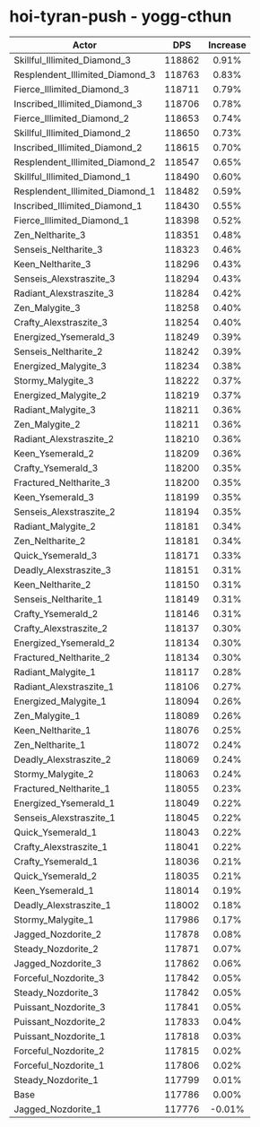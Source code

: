 # hoi-tyran-push - yogg-cthun
| Actor | DPS | Increase |
|---|:---:|:---:|
|Skillful_Illimited_Diamond_3|118862|0.91%|
|Resplendent_Illimited_Diamond_3|118763|0.83%|
|Fierce_Illimited_Diamond_3|118711|0.79%|
|Inscribed_Illimited_Diamond_3|118706|0.78%|
|Fierce_Illimited_Diamond_2|118653|0.74%|
|Skillful_Illimited_Diamond_2|118650|0.73%|
|Inscribed_Illimited_Diamond_2|118615|0.70%|
|Resplendent_Illimited_Diamond_2|118547|0.65%|
|Skillful_Illimited_Diamond_1|118490|0.60%|
|Resplendent_Illimited_Diamond_1|118482|0.59%|
|Inscribed_Illimited_Diamond_1|118430|0.55%|
|Fierce_Illimited_Diamond_1|118398|0.52%|
|Zen_Neltharite_3|118351|0.48%|
|Senseis_Neltharite_3|118323|0.46%|
|Keen_Neltharite_3|118296|0.43%|
|Senseis_Alexstraszite_3|118294|0.43%|
|Radiant_Alexstraszite_3|118284|0.42%|
|Zen_Malygite_3|118258|0.40%|
|Crafty_Alexstraszite_3|118254|0.40%|
|Energized_Ysemerald_3|118249|0.39%|
|Senseis_Neltharite_2|118242|0.39%|
|Energized_Malygite_3|118234|0.38%|
|Stormy_Malygite_3|118222|0.37%|
|Energized_Malygite_2|118219|0.37%|
|Radiant_Malygite_3|118211|0.36%|
|Zen_Malygite_2|118211|0.36%|
|Radiant_Alexstraszite_2|118210|0.36%|
|Keen_Ysemerald_2|118209|0.36%|
|Crafty_Ysemerald_3|118200|0.35%|
|Fractured_Neltharite_3|118200|0.35%|
|Keen_Ysemerald_3|118199|0.35%|
|Senseis_Alexstraszite_2|118194|0.35%|
|Radiant_Malygite_2|118181|0.34%|
|Zen_Neltharite_2|118181|0.34%|
|Quick_Ysemerald_3|118171|0.33%|
|Deadly_Alexstraszite_3|118151|0.31%|
|Keen_Neltharite_2|118150|0.31%|
|Senseis_Neltharite_1|118149|0.31%|
|Crafty_Ysemerald_2|118146|0.31%|
|Crafty_Alexstraszite_2|118137|0.30%|
|Energized_Ysemerald_2|118134|0.30%|
|Fractured_Neltharite_2|118134|0.30%|
|Radiant_Malygite_1|118117|0.28%|
|Radiant_Alexstraszite_1|118106|0.27%|
|Energized_Malygite_1|118094|0.26%|
|Zen_Malygite_1|118089|0.26%|
|Keen_Neltharite_1|118076|0.25%|
|Zen_Neltharite_1|118072|0.24%|
|Deadly_Alexstraszite_2|118069|0.24%|
|Stormy_Malygite_2|118063|0.24%|
|Fractured_Neltharite_1|118055|0.23%|
|Energized_Ysemerald_1|118049|0.22%|
|Senseis_Alexstraszite_1|118045|0.22%|
|Quick_Ysemerald_1|118043|0.22%|
|Crafty_Alexstraszite_1|118041|0.22%|
|Crafty_Ysemerald_1|118036|0.21%|
|Quick_Ysemerald_2|118035|0.21%|
|Keen_Ysemerald_1|118014|0.19%|
|Deadly_Alexstraszite_1|118002|0.18%|
|Stormy_Malygite_1|117986|0.17%|
|Jagged_Nozdorite_2|117878|0.08%|
|Steady_Nozdorite_2|117871|0.07%|
|Jagged_Nozdorite_3|117862|0.06%|
|Forceful_Nozdorite_3|117842|0.05%|
|Steady_Nozdorite_3|117842|0.05%|
|Puissant_Nozdorite_3|117841|0.05%|
|Puissant_Nozdorite_2|117833|0.04%|
|Puissant_Nozdorite_1|117818|0.03%|
|Forceful_Nozdorite_2|117815|0.02%|
|Forceful_Nozdorite_1|117806|0.02%|
|Steady_Nozdorite_1|117799|0.01%|
|Base|117786|0.00%|
|Jagged_Nozdorite_1|117776|-0.01%|
